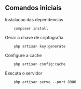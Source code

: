 ## Comandos iniciais

Instalacao das dependencias
```
    composer install
```

Gerar a chave de criptografia 
```
    php artisan key:generate
```

Configure a cache
```
    php artisan config:cache
```

Executa o servidor
```
    php artisan serve --port 8080
```